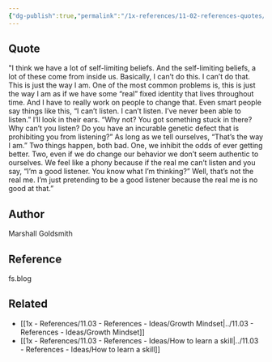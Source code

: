 ```yaml
---
{"dg-publish":true,"permalink":"/1x-references/11-02-references-quotes/self-limiting-beliefs-marshall-goldsmith/"}
---
```



## Quote
"I think we have a lot of self-limiting beliefs. And the self-limiting beliefs, a lot of these come from inside us. Basically, I can’t do this. I can’t do that. This is just the way I am. One of the most common problems is, this is just the way I am as if we have some “real” fixed identity that lives throughout time. And I have to really work on people to change that. Even smart people say things like this, “I can’t listen. I can’t listen. I’ve never been able to listen.” I’ll look in their ears. “Why not? You got something stuck in there? Why can’t you listen? Do you have an incurable genetic defect that is prohibiting you from listening?” As long as we tell ourselves, “That’s the way I am.” Two things happen, both bad. One, we inhibit the odds of ever getting better. Two, even if we do change our behavior we don’t seem authentic to ourselves. We feel like a phony because if the real me can’t listen and you say, “I’m a good listener. You know what I’m thinking?” Well, that’s not the real me. I’m just pretending to be a good listener because the real me is no good at that.”

## Author
Marshall Goldsmith

## Reference
fs.blog

## Related
- [[1x - References/11.03 - References - Ideas/Growth Mindset\|../11.03 - References - Ideas/Growth Mindset]]
- [[1x - References/11.03 - References - Ideas/How to learn a skill\|../11.03 - References - Ideas/How to learn a skill]]